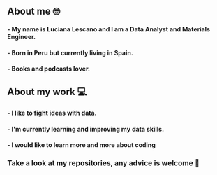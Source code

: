 ## About me 🤓

#### - My name is Luciana Lescano and I am a Data Analyst and Materials Engineer. 
#### - Born in Peru but currently living in Spain.
#### - Books and podcasts lover.


## About my work 💻

#### - I like to fight ideas with data.
#### - I'm currently learning and improving my data skills.
#### - I would like to learn more and more about coding


### Take a look at my repositories, any advice is welcome 🥳

<!--
**LucianaLescano/LucianaLescano** is a ✨ _special_ ✨ repository because its `README.md` (this file) appears on your GitHub profile.

Here are some ideas to get you started:

- 🔭 I’m currently working on ...
- 🌱 I’m currently learning ...
- 👯 I’m looking to collaborate on ...
- 🤔 I’m looking for help with ...
- 💬 Ask me about ...
- 📫 How to reach me: ...
- 😄 Pronouns: ...
- ⚡ Fun fact: ...
-->
